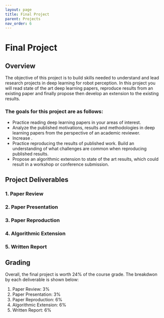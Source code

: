 ```yaml
---
layout: page
title: Final Project
parent: Projects
nav_order: 6
---
```




# Final Project

## Overview
The objective of this project is to build skills needed to understand and lead research projects in deep learning for robot perception. In this project you will read state of the art deep learning papers, reproduce results from an existing paper and finally propose then develop an extension to the existing results.

### The goals for this project are as follows:
 - Practice reading deep learning papers in your areas of interest.
 - Analyze the published motivations, results and methodologies in deep learning papers from the perspective of an academic reviewer.
 - Increase .
 - Practice reproducing the results of published work. Build an understanding of what challenges are common when reproducing published results.
 - Propose an algorithmic extension to state of the art results, which could result in a workshop or conference submission.


## Project Deliverables

### 1. Paper Review

### 2. Paper Presentation

### 3. Paper Reproduction

### 4. Algorithmic Extension

### 5. Written Report


## Grading

Overall, the final project is worth 24% of the course grade. The breakdwon by each deliverable is shown below:
   1. Paper Review: 3%
   2. Paper Presentation: 3%
   3. Paper Reproduction: 6%
   4. Algorithmic Extension: 6%
   5. Written Report: 6%

